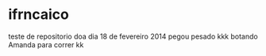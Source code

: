 ifrncaico
=========

teste de repositorio doa dia 18 de fevereiro 2014 pegou pesado kkk botando Amanda para correr kk
